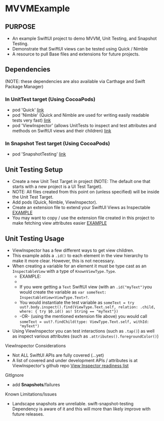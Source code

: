 # MVVMExample
## PURPOSE
* An example SwiftUI project to demo MVVM, Unit Testing, and Snapshot Testing.
* Demonstrate that SwiftUI views can be tested using Quick / Nimble
* A resource to pull Base files and extensions for future projects.

## Dependencies
 (NOTE: these dependencies are also available via Carthage and Swift Package Manager)

### In UnitTest target (Using CocoaPods) 
* pod 'Quick' [link](https://cocoapods.org/pods/Quick)
* pod 'Nimble' (Quick and Nimble are used for writing easily readable tests very fast) [link](https://cocoapods.org/pods/Nimble)
* pod 'ViewInspector' (allows UnitTests to inspect and test attributes and methods on SwiftUI views and their children) [link](https://cocoapods.org/pods/ViewInspector)

### In Snapshot Test target (Using CocoaPods)
* pod 'SnapshotTesting' [link](https://cocoapods.org/pods/SnapshotTesting)

## Unit Testing Setup
* Create a new Unit Test Target in project (NOTE: The default one that starts with a new project is a UI Test Target).
* NOTE: All files created from this point on (unless specified) will be inside the Unit Test Target.
* Add pods (Quick, Nimble, ViewInspector).
* Create an extension file to extend your SwiftUI Views as Inspectable [EXAMPLE](/MVVMExampleTests/ViewInspector/InspectableView%2BExtensions.swift)
* You may want to copy / use the extension file created in this project to make fetching view attributes easier [EXAMPLE](/MVVMExampleTests/ViewInspector/Inspection%2BExtensions.swift)

## Unit Testing Usage
* ViewInspector has a few different ways to get view children.
* This example adds a ```.id()``` to each element in the view hierarchy to make it more clear. However, this is not necessary.
* When creating a variable for an element it must be type cast as an ```InspectableView``` with a type of ```KnownViewType.Type```.
  * EXAMPLE: 
  * 
  * If you were getting a ```Text``` SwiftUI view (with an ```.id("myText")```you would create the variable as ```var someText: InspectableView<ViewType.Text>?```.
  * You would instantiate the test variable as ```someText = try uut?.body.inspect().find(ViewType.Text.self, relation: .child, where: { try $0.id() as! String == "myText"})```
  * -OR- (using the mentioned extension file above) you would call ```someText = uut?.findChild(type: ViewType.Text.self, withId: "myText")```
* Using ViewInspector you can test interactions (such as ```.tap()```) as well as inspect various attributes (such as ```.attributes().foregroundColor()```)

ViewInspector Considerations
* Not ALL SwiftUI APIs are fully covered (...yet)
* A list of covered and under development APIs / attributes is at ViewInspector's github repo [View Inspector readiness list](https://github.com/nalexn/ViewInspector/blob/master/readiness.md)


GitIgnore
* add __Snapshots__/failures

Known Limitations/Issues
* Landscape snapshots are unreliable. swift-snapshot-testing Dependency is aware of it and this will more than likely improve with future releases.
